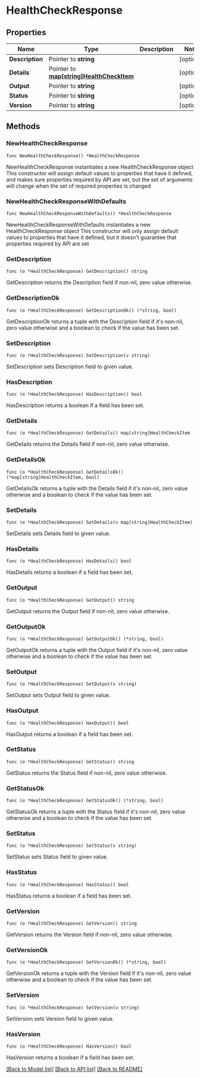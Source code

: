 # HealthCheckResponse

## Properties

Name | Type | Description | Notes
------------ | ------------- | ------------- | -------------
**Description** | Pointer to **string** |  | [optional] 
**Details** | Pointer to [**map[string]HealthCheckItem**](HealthCheckItem.md) |  | [optional] 
**Output** | Pointer to **string** |  | [optional] 
**Status** | Pointer to **string** |  | [optional] 
**Version** | Pointer to **string** |  | [optional] 

## Methods

### NewHealthCheckResponse

`func NewHealthCheckResponse() *HealthCheckResponse`

NewHealthCheckResponse instantiates a new HealthCheckResponse object
This constructor will assign default values to properties that have it defined,
and makes sure properties required by API are set, but the set of arguments
will change when the set of required properties is changed

### NewHealthCheckResponseWithDefaults

`func NewHealthCheckResponseWithDefaults() *HealthCheckResponse`

NewHealthCheckResponseWithDefaults instantiates a new HealthCheckResponse object
This constructor will only assign default values to properties that have it defined,
but it doesn't guarantee that properties required by API are set

### GetDescription

`func (o *HealthCheckResponse) GetDescription() string`

GetDescription returns the Description field if non-nil, zero value otherwise.

### GetDescriptionOk

`func (o *HealthCheckResponse) GetDescriptionOk() (*string, bool)`

GetDescriptionOk returns a tuple with the Description field if it's non-nil, zero value otherwise
and a boolean to check if the value has been set.

### SetDescription

`func (o *HealthCheckResponse) SetDescription(v string)`

SetDescription sets Description field to given value.

### HasDescription

`func (o *HealthCheckResponse) HasDescription() bool`

HasDescription returns a boolean if a field has been set.

### GetDetails

`func (o *HealthCheckResponse) GetDetails() map[string]HealthCheckItem`

GetDetails returns the Details field if non-nil, zero value otherwise.

### GetDetailsOk

`func (o *HealthCheckResponse) GetDetailsOk() (*map[string]HealthCheckItem, bool)`

GetDetailsOk returns a tuple with the Details field if it's non-nil, zero value otherwise
and a boolean to check if the value has been set.

### SetDetails

`func (o *HealthCheckResponse) SetDetails(v map[string]HealthCheckItem)`

SetDetails sets Details field to given value.

### HasDetails

`func (o *HealthCheckResponse) HasDetails() bool`

HasDetails returns a boolean if a field has been set.

### GetOutput

`func (o *HealthCheckResponse) GetOutput() string`

GetOutput returns the Output field if non-nil, zero value otherwise.

### GetOutputOk

`func (o *HealthCheckResponse) GetOutputOk() (*string, bool)`

GetOutputOk returns a tuple with the Output field if it's non-nil, zero value otherwise
and a boolean to check if the value has been set.

### SetOutput

`func (o *HealthCheckResponse) SetOutput(v string)`

SetOutput sets Output field to given value.

### HasOutput

`func (o *HealthCheckResponse) HasOutput() bool`

HasOutput returns a boolean if a field has been set.

### GetStatus

`func (o *HealthCheckResponse) GetStatus() string`

GetStatus returns the Status field if non-nil, zero value otherwise.

### GetStatusOk

`func (o *HealthCheckResponse) GetStatusOk() (*string, bool)`

GetStatusOk returns a tuple with the Status field if it's non-nil, zero value otherwise
and a boolean to check if the value has been set.

### SetStatus

`func (o *HealthCheckResponse) SetStatus(v string)`

SetStatus sets Status field to given value.

### HasStatus

`func (o *HealthCheckResponse) HasStatus() bool`

HasStatus returns a boolean if a field has been set.

### GetVersion

`func (o *HealthCheckResponse) GetVersion() string`

GetVersion returns the Version field if non-nil, zero value otherwise.

### GetVersionOk

`func (o *HealthCheckResponse) GetVersionOk() (*string, bool)`

GetVersionOk returns a tuple with the Version field if it's non-nil, zero value otherwise
and a boolean to check if the value has been set.

### SetVersion

`func (o *HealthCheckResponse) SetVersion(v string)`

SetVersion sets Version field to given value.

### HasVersion

`func (o *HealthCheckResponse) HasVersion() bool`

HasVersion returns a boolean if a field has been set.


[[Back to Model list]](../README.md#documentation-for-models) [[Back to API list]](../README.md#documentation-for-api-endpoints) [[Back to README]](../README.md)


